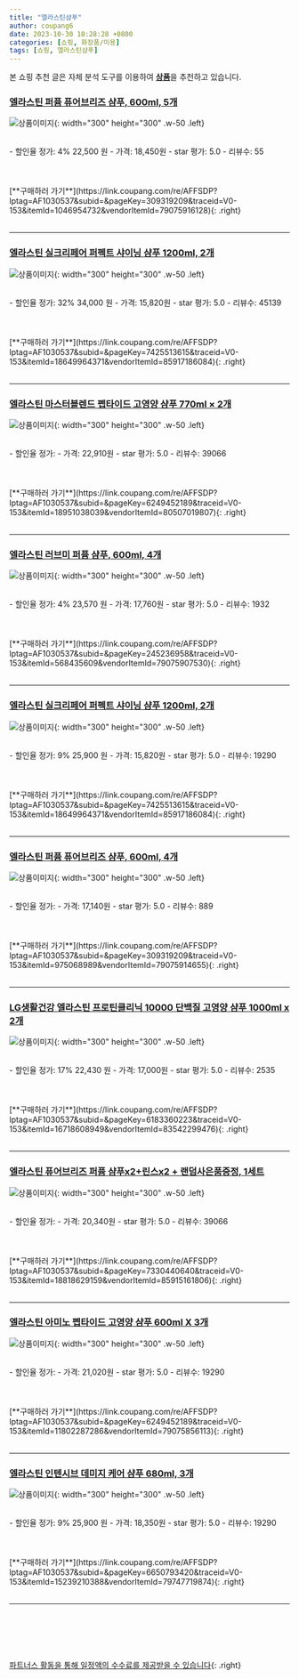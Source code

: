```yaml
---
title: "엘라스틴샴푸"
author: coupang6
date: 2023-10-30 10:28:28 +0800
categories: [쇼핑, 화장품/미용]
tags: [쇼핑, 엘라스틴샴푸]
---
```


본 쇼핑 추천 글은 자체 분석 도구를 이용하여 [**상품**](https://link.coupang.com/a/bao1ui)을 추천하고 있습니다.

### [엘라스틴 퍼퓸 퓨어브리즈 샴푸, 600ml, 5개](https://link.coupang.com/re/AFFSDP?lptag=AF1030537&subid=&pageKey=309319209&traceid=V0-153&itemId=1046954732&vendorItemId=79075916128)

![상품이미지](https://thumbnail7.coupangcdn.com/thumbnails/remote/230x230ex/image/vendor_inventory/1f50/020447b49e5a87931ccb28e8304bd8652d2534dcd7d4b2cd7f3334b39154.jpg){: width="300" height="300" .w-50 .left}


<br>
- 할인율 정가: 4%  22,500   원
- 가격: 18,450원
- star 평가: 5.0
- 리뷰수: 55
<br>
<br>
<br>
<br>
[**구매하러 가기**](https://link.coupang.com/re/AFFSDP?lptag=AF1030537&subid=&pageKey=309319209&traceid=V0-153&itemId=1046954732&vendorItemId=79075916128){: .right}
<br>
<br>

---

### [엘라스틴 실크리페어 퍼펙트 샤이닝 샴푸 1200ml, 2개](https://link.coupang.com/re/AFFSDP?lptag=AF1030537&subid=&pageKey=7425513615&traceid=V0-153&itemId=18649964371&vendorItemId=85917186084)

![상품이미지](https://thumbnail6.coupangcdn.com/thumbnails/remote/230x230ex/image/vendor_inventory/81ee/5ea9f111868c53490a1ff23d73365a06f450ecbf9144aa0519b3bd8a7329.jpeg){: width="300" height="300" .w-50 .left}


<br>
- 할인율 정가: 32%  34,000   원
- 가격: 15,820원
- star 평가: 5.0
- 리뷰수: 45139
<br>
<br>
<br>
<br>
[**구매하러 가기**](https://link.coupang.com/re/AFFSDP?lptag=AF1030537&subid=&pageKey=7425513615&traceid=V0-153&itemId=18649964371&vendorItemId=85917186084){: .right}
<br>
<br>

---

### [엘라스틴 마스터블렌드 펩타이드 고영양 샴푸 770ml × 2개](https://link.coupang.com/re/AFFSDP?lptag=AF1030537&subid=&pageKey=6249452189&traceid=V0-153&itemId=18951038039&vendorItemId=80507019807)

![상품이미지](https://thumbnail8.coupangcdn.com/thumbnails/remote/230x230ex/image/vendor_inventory/637a/cf7e0fb3930796b1d23f67a6eeb13fb5f433404365c2f4411babdca23290.jpg){: width="300" height="300" .w-50 .left}


<br>
- 할인율 정가: 
- 가격: 22,910원
- star 평가: 5.0
- 리뷰수: 39066
<br>
<br>
<br>
<br>
[**구매하러 가기**](https://link.coupang.com/re/AFFSDP?lptag=AF1030537&subid=&pageKey=6249452189&traceid=V0-153&itemId=18951038039&vendorItemId=80507019807){: .right}
<br>
<br>

---

### [엘라스틴 러브미 퍼퓸 샴푸, 600ml, 4개](https://link.coupang.com/re/AFFSDP?lptag=AF1030537&subid=&pageKey=245236958&traceid=V0-153&itemId=568435609&vendorItemId=79075907530)

![상품이미지](https://thumbnail6.coupangcdn.com/thumbnails/remote/230x230ex/image/vendor_inventory/2b42/97117000c0f8cfede2472e0eb645f89c0e982caf8572e21775977b4aee41.jpg){: width="300" height="300" .w-50 .left}


<br>
- 할인율 정가: 4%  23,570   원
- 가격: 17,760원
- star 평가: 5.0
- 리뷰수: 1932
<br>
<br>
<br>
<br>
[**구매하러 가기**](https://link.coupang.com/re/AFFSDP?lptag=AF1030537&subid=&pageKey=245236958&traceid=V0-153&itemId=568435609&vendorItemId=79075907530){: .right}
<br>
<br>

---

### [엘라스틴 실크리페어 퍼펙트 샤이닝 샴푸 1200ml, 2개](https://link.coupang.com/re/AFFSDP?lptag=AF1030537&subid=&pageKey=7425513615&traceid=V0-153&itemId=18649964371&vendorItemId=85917186084)

![상품이미지](https://thumbnail6.coupangcdn.com/thumbnails/remote/230x230ex/image/vendor_inventory/81ee/5ea9f111868c53490a1ff23d73365a06f450ecbf9144aa0519b3bd8a7329.jpeg){: width="300" height="300" .w-50 .left}


<br>
- 할인율 정가: 9%  25,900   원
- 가격: 15,820원
- star 평가: 5.0
- 리뷰수: 19290
<br>
<br>
<br>
<br>
[**구매하러 가기**](https://link.coupang.com/re/AFFSDP?lptag=AF1030537&subid=&pageKey=7425513615&traceid=V0-153&itemId=18649964371&vendorItemId=85917186084){: .right}
<br>
<br>

---

### [엘라스틴 퍼퓸 퓨어브리즈 샴푸, 600ml, 4개](https://link.coupang.com/re/AFFSDP?lptag=AF1030537&subid=&pageKey=309319209&traceid=V0-153&itemId=975068989&vendorItemId=79075914655)

![상품이미지](https://thumbnail10.coupangcdn.com/thumbnails/remote/230x230ex/image/vendor_inventory/abd8/86f2b041a336ee16123de02620ba5d43803dc63b61ce7fe513f9f2f0e497.jpg){: width="300" height="300" .w-50 .left}


<br>
- 할인율 정가: 
- 가격: 17,140원
- star 평가: 5.0
- 리뷰수: 889
<br>
<br>
<br>
<br>
[**구매하러 가기**](https://link.coupang.com/re/AFFSDP?lptag=AF1030537&subid=&pageKey=309319209&traceid=V0-153&itemId=975068989&vendorItemId=79075914655){: .right}
<br>
<br>

---

### [LG생활건강 엘라스틴 프로틴클리닉 10000 단백질 고영양 샴푸 1000ml x 2개](https://link.coupang.com/re/AFFSDP?lptag=AF1030537&subid=&pageKey=6183360223&traceid=V0-153&itemId=16718608949&vendorItemId=83542299476)

![상품이미지](https://thumbnail8.coupangcdn.com/thumbnails/remote/230x230ex/image/vendor_inventory/74cd/81097cfbf502e6b05eb43b1e1343ab08e2a4ed6b78cbe0b43925998644f0.jpg){: width="300" height="300" .w-50 .left}


<br>
- 할인율 정가: 17%  22,430   원
- 가격: 17,000원
- star 평가: 5.0
- 리뷰수: 2535
<br>
<br>
<br>
<br>
[**구매하러 가기**](https://link.coupang.com/re/AFFSDP?lptag=AF1030537&subid=&pageKey=6183360223&traceid=V0-153&itemId=16718608949&vendorItemId=83542299476){: .right}
<br>
<br>

---

### [엘라스틴 퓨어브리즈 퍼퓸 샴푸x2+린스x2 + 랜덤사은품증정, 1세트](https://link.coupang.com/re/AFFSDP?lptag=AF1030537&subid=&pageKey=7330440640&traceid=V0-153&itemId=18818629159&vendorItemId=85915161806)

![상품이미지](https://thumbnail9.coupangcdn.com/thumbnails/remote/230x230ex/image/vendor_inventory/0aef/9c5a6d94138e0387364b5a9c6bdd459f48cdafc850efd858487d1fabe722.jpg){: width="300" height="300" .w-50 .left}


<br>
- 할인율 정가: 
- 가격: 20,340원
- star 평가: 5.0
- 리뷰수: 39066
<br>
<br>
<br>
<br>
[**구매하러 가기**](https://link.coupang.com/re/AFFSDP?lptag=AF1030537&subid=&pageKey=7330440640&traceid=V0-153&itemId=18818629159&vendorItemId=85915161806){: .right}
<br>
<br>

---

### [엘라스틴 아미노 펩타이드 고영양 샴푸 600ml X 3개](https://link.coupang.com/re/AFFSDP?lptag=AF1030537&subid=&pageKey=6249452189&traceid=V0-153&itemId=11802287286&vendorItemId=79075856113)

![상품이미지](https://thumbnail10.coupangcdn.com/thumbnails/remote/230x230ex/image/vendor_inventory/4ee2/ef120a3216b1a7e66a25c02cff8577409b3dcaaf88dcf34ba453e1eef969.jpg){: width="300" height="300" .w-50 .left}


<br>
- 할인율 정가: 
- 가격: 21,020원
- star 평가: 5.0
- 리뷰수: 19290
<br>
<br>
<br>
<br>
[**구매하러 가기**](https://link.coupang.com/re/AFFSDP?lptag=AF1030537&subid=&pageKey=6249452189&traceid=V0-153&itemId=11802287286&vendorItemId=79075856113){: .right}
<br>
<br>

---

### [엘라스틴 인텐시브 데미지 케어 샴푸 680ml, 3개](https://link.coupang.com/re/AFFSDP?lptag=AF1030537&subid=&pageKey=6650793420&traceid=V0-153&itemId=15239210388&vendorItemId=79747719874)

![상품이미지](https://thumbnail10.coupangcdn.com/thumbnails/remote/230x230ex/image/vendor_inventory/fab4/cdd2103c069379e37868f97d63e0527d0605c7903498b65cf33483e090c2.jpg){: width="300" height="300" .w-50 .left}


<br>
- 할인율 정가: 9%  25,900   원
- 가격: 18,350원
- star 평가: 5.0
- 리뷰수: 19290
<br>
<br>
<br>
<br>
[**구매하러 가기**](https://link.coupang.com/re/AFFSDP?lptag=AF1030537&subid=&pageKey=6650793420&traceid=V0-153&itemId=15239210388&vendorItemId=79747719874){: .right}
<br>
<br>

---
<br><br><br><br><br> [파트너스 활동을 통해 일정액의 수수료를 제공받을 수 있습니다](https://link.coupang.com/a/bao1ui){: .right}